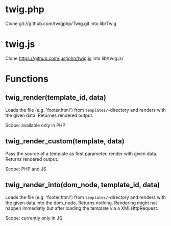 twig.php
========
Clone git://github.com/twigphp/Twig.git into lib/Twig

twig.js
=======
Clone https://github.com/justjohn/twig.js into lib/twig.js/

Functions
=========
twig_render(template_id, data)
------------------------------
Loads the file (e.g. 'footer.html') from `templates/`-directory and renders with the given data. Returnes rendered output.

Scope: available only in PHP

twig_render_custom(template, data)
-------------------------------------
Pass the source of a template as first parameter, render with given data. Returns rendered output.

Scope: PHP and JS

twig_render_into(dom_node, template_id, data)
---------------------------------------------
Loads the file (e.g. 'footer.html') from `templates/`-directory and renders with the given data into the dom_node. Returns nothing. Rendering might not happen immediatly but after loading the template via a XMLHttpRequest.

Scope: currently only in JS
